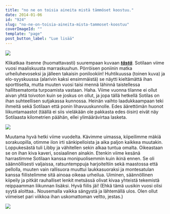 ```yaml
---
title: "no ne on toisia aineita mistä tämmöset koostuu."
date: 2014-01-06
id: "924"
slug: "no-ne-on-toisia-aineita-mista-tammoset-koostuu"
coverImageId: ""
template: "page"
post_button_label: "Lue lisää"
---
```


[![](/images/vuosi2.jpg)](http://2.bp.blogspot.com/-fX5OqnKVA84/Ush9LaiCKwI/AAAAAAAAHxU/zsxUZIFIJ50/s1600/vuosi2.jpg)

Klikatkaa itsenne (huomattavasti) suurempaan kuvaan _**[tästä](http://maisaw.otukset.fi/kuvat/2013/Unknown%20Soldier/vuosi.jpg/_full.jpg)**_. Sotilaan viime vuosi maaliskuusta marraskuuhun. Pörröisen poniinin matka urheiluhevoseksi ja jälleen takaisin ponilookiin! Huhtikuussa (toinen kuva) ja elo-syyskuussa (alarivin kaksi ensimmäistä) se näytti kieltämättä ihan sporttiselta, mutta muuten vuosi taisi mennä lähinnä taistellessa hallitsematonta turpoamista vastaan. Haha. Viime vuonna tilanne ei ollut aivan yhtä toivoton kuin se joskus on ollut, ja jopa tällä hetkellä Sotilas on ihan suhteellisen sutjakassa kunnossa. Heinän vaihto laadukkaampaan teki ihmeitä sekä Sotilaan että ponin lihavuuskunnolle. Edes äärettömän huonot liikuntamaastot (täällä ei siis vieläkään ole pakkasta edes öisin) eivät näy Sotilaasta kilometrien päähän, ellei ylimäärävirtaa lasketa.

[![](/images/vuosi4.jpg)](http://4.bp.blogspot.com/-7M_b3fBg9_g/Usnhg8hCQ5I/AAAAAAAAHyE/RWZhWG4Sq_8/s1600/vuosi4.jpg)

Muutama hyvä hetki viime vuodelta. Kävimme uimassa, kiipeilimme mäkiä sorakuopilla, otimme ilon irti sänkipelloista ja aika paljon kaikkea muutakin. Loppukesästä tuli Libby ja vähitellen sekin alkaa tuntua omalta. Oikeastaan se on ihan kiva kaveri, sosiaalinen ainakin. Etenkin viime kesänä harrastimme Sotilaan kanssa monipuolisemmin kuin ikinä ennen. Se oli säännöllisesti valjaissa, ratsuntemppuja harjoiteltiin sekä maastossa että pellolla, muuten vain rallisuora muuttui laukkasuoraksi ja montesatulan kanssa fiilistelimme sitä ainoaa oikeaa urheilua. Uiminen, säännöllinen kiipeily ja pitkät rauhalliset lenkit metsässä olivat kivaa yhteistä tekemistä reippaamman liikunnan lisäksi. Hyvä fiilis jäi! (Ehkä tämä uusikin vuosi olisi syytä aloittaa.. Nousemalla vaikka sängystä ja lähtemällä ulos. Olen ollut viimeiset pari viikkoa ihan uskomattoman veltto, jestas.)

[![](/images/ak_uusi.jpg)](http://2.bp.blogspot.com/-f2DdGX8lQPc/UsqFuEHulxI/AAAAAAAAHyU/rRK3z6FHA8A/s1600/ak_uusi.jpg)
